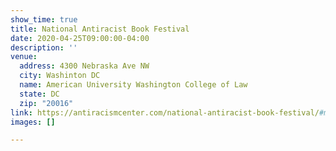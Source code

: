 ```yaml
---
show_time: true
title: National Antiracist Book Festival
date: 2020-04-25T09:00:00-04:00
description: ''
venue:
  address: 4300 Nebraska Ave NW
  city: Washinton DC
  name: American University Washington College of Law
  state: DC
  zip: "20016"
link: https://antiracismcenter.com/national-antiracist-book-festival/#mc4wp-form-1
images: []

---
```


